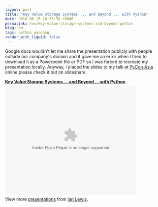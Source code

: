 ```yaml
---
layout: post
title: "Key Value Storage Systems ... and Beyond ... with Python"
date: 2010-06-15 16:33:38 +0000
permalink: /en/key-value-storage-systems-and-beyond-python
blog: en
tags: python pyconsg
render_with_liquid: false
---
```


<!-- textlint-disable rousseau -->

<p>Google docs wouldn't let me share the presentation publicly with people outside our company's domain and it gave me an error when I tried to download it as a Powerpoint file or PDF so I was forced to recreate my presentation locally. Anyway, I placed the slides to my talk at <a href="http://pycon.sit.rp.sg/">PyCon Asia</a> online please check it out on slideshare.</p>

<div style="width:425px" id="__ss_4503000"><strong style="display:block;margin:12px 0 4px"><a href="http://www.slideshare.net/IanMLewis/key-value-4503000" title="Key Value Storage Systems ... and Beyond ... with Python">Key Value Storage Systems ... and Beyond ... with Python</a></strong><object id="__sse4503000" width="425" height="355"><param name="movie" value="http://static.slidesharecdn.com/swf/ssplayer2.swf?doc=key-value-100615000044-phpapp02&stripped_title=key-value-4503000" /><param name="allowFullScreen" value="true"/><param name="allowScriptAccess" value="always"/><embed name="__sse4503000" src="http://static.slidesharecdn.com/swf/ssplayer2.swf?doc=key-value-100615000044-phpapp02&stripped_title=key-value-4503000" type="application/x-shockwave-flash" allowscriptaccess="always" allowfullscreen="true" width="425" height="355"></embed></object><div style="padding:5px 0 12px">View more <a href="http://www.slideshare.net/">presentations</a> from <a href="http://www.slideshare.net/IanMLewis">Ian Lewis</a>.</div></div>

<!-- textlint-enable rousseau -->
